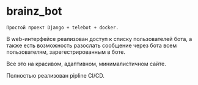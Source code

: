 # brainz_bot

``` Простой проект Django + telebot + docker. ```

В web-интерфейсе реализован доступ к списку пользователей бота, а также есть возможность разослать сообщение через бота всем пользователям, зарегестрированным в боте.

Все это на красивом, адаптивном, минималистичном сайте.

Полностью реализован pipline CI/CD.
